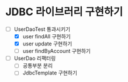 # JDBC 라이브러리 구현하기

- [ ] UserDaoTest 통과시키기
    - [x] user findAll 구현하기
    - [x] user update 구현하기
    - [ ] user findByAccount 구현하기
- [ ] UserDao 리팩터링
    - [ ] 공통부분 분리
    - [ ] JdbcTemplate 구현하기
